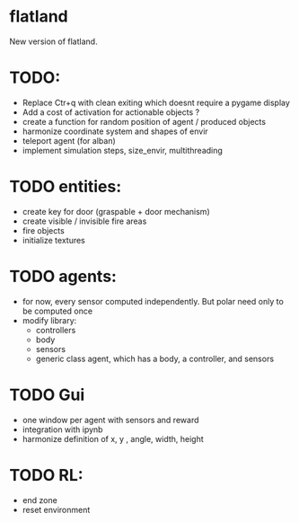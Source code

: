 # flatland
New version of flatland.


# TODO:
- Replace Ctr+q with clean exiting which doesnt require a pygame display
- Add a cost of activation for actionable objects ?
- create a function for random position of agent / produced objects
- harmonize coordinate system and shapes of envir
- teleport agent (for alban)
- implement simulation steps, size_envir, multithreading

# TODO entities:
- create key for door (graspable + door mechanism)
- create visible / invisible fire areas
- fire objects
- initialize textures

# TODO agents:
- for now, every sensor computed independently. But polar need only to be computed once
- modify library:
  - controllers
  - body
  - sensors
  - generic class agent, which has a body, a controller, and sensors


# TODO Gui
- one window per agent with sensors and reward
- integration with ipynb
- harmonize definition of x, y , angle, width, height

# TODO RL:
- end zone
- reset environment
